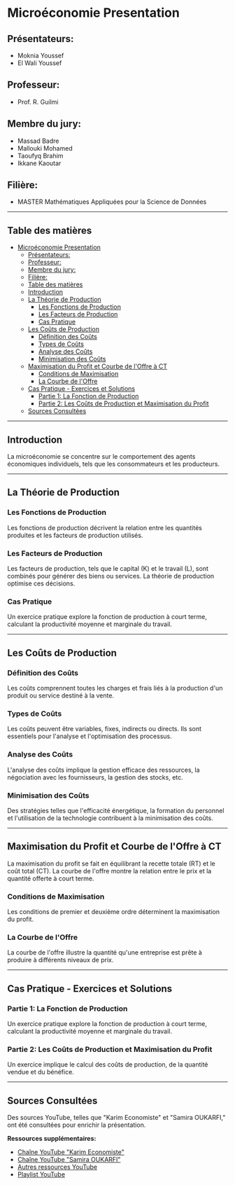 # Microéconomie Presentation

## Présentateurs:
- Moknia Youssef
- El Wali Youssef

## Professeur:
- Prof. R. Guilmi

## Membre du jury:
- Massad Badre
- Mallouki Mohamed
- Taoufyq Brahim
- Ikkane Kaoutar


## Filière:
- MASTER Mathématiques Appliquées pour la Science de Données

---

## Table des matières

- [Microéconomie Presentation](#microéconomie-presentation)
  - [Présentateurs:](#présentateurs)
  - [Professeur:](#professeur)
  - [Membre du jury:](#membre-du-jury)
  - [Filière:](#filière)
  - [Table des matières](#table-des-matières)
  - [Introduction ](#introduction-)
  - [La Théorie de Production ](#la-théorie-de-production-)
    - [Les Fonctions de Production ](#les-fonctions-de-production-)
    - [Les Facteurs de Production ](#les-facteurs-de-production-)
    - [Cas Pratique ](#cas-pratique-)
  - [Les Coûts de Production ](#les-coûts-de-production-)
    - [Définition des Coûts ](#définition-des-coûts-)
    - [Types de Coûts ](#types-de-coûts-)
    - [Analyse des Coûts ](#analyse-des-coûts-)
    - [Minimisation des Coûts ](#minimisation-des-coûts-)
  - [Maximisation du Profit et Courbe de l'Offre à CT ](#maximisation-du-profit-et-courbe-de-loffre-à-ct-)
    - [Conditions de Maximisation ](#conditions-de-maximisation-)
    - [La Courbe de l'Offre ](#la-courbe-de-loffre-)
  - [Cas Pratique - Exercices et Solutions ](#cas-pratique---exercices-et-solutions-)
    - [Partie 1: La Fonction de Production ](#partie-1-la-fonction-de-production-)
    - [Partie 2: Les Coûts de Production et Maximisation du Profit ](#partie-2-les-coûts-de-production-et-maximisation-du-profit-)
  - [Sources Consultées ](#sources-consultées-)

---

## Introduction <a name="introduction"></a>

La microéconomie se concentre sur le comportement des agents économiques individuels, tels que les consommateurs et les producteurs.

---

## La Théorie de Production <a name="la-théorie-de-production"></a>

### Les Fonctions de Production <a name="les-fonctions-de-production"></a>

Les fonctions de production décrivent la relation entre les quantités produites et les facteurs de production utilisés.

### Les Facteurs de Production <a name="les-facteurs-de-production"></a>

Les facteurs de production, tels que le capital (K) et le travail (L), sont combinés pour générer des biens ou services. La théorie de production optimise ces décisions.

### Cas Pratique <a name="cas-pratique"></a>

Un exercice pratique explore la fonction de production à court terme, calculant la productivité moyenne et marginale du travail.

---

## Les Coûts de Production <a name="les-coûts-de-production"></a>

### Définition des Coûts <a name="définition-des-coûts"></a>

Les coûts comprennent toutes les charges et frais liés à la production d'un produit ou service destiné à la vente.

### Types de Coûts <a name="types-de-coûts"></a>

Les coûts peuvent être variables, fixes, indirects ou directs. Ils sont essentiels pour l'analyse et l'optimisation des processus.

### Analyse des Coûts <a name="analyse-des-coûts"></a>

L'analyse des coûts implique la gestion efficace des ressources, la négociation avec les fournisseurs, la gestion des stocks, etc.

### Minimisation des Coûts <a name="minimisation-des-coûts"></a>

Des stratégies telles que l'efficacité énergétique, la formation du personnel et l'utilisation de la technologie contribuent à la minimisation des coûts.

---

## Maximisation du Profit et Courbe de l'Offre à CT <a name="maximisation-du-profit-et-courbe-de-loffre-à-ct"></a>

La maximisation du profit se fait en équilibrant la recette totale (RT) et le coût total (CT). La courbe de l'offre montre la relation entre le prix et la quantité offerte à court terme.

### Conditions de Maximisation <a name="conditions-de-maximisation"></a>

Les conditions de premier et deuxième ordre déterminent la maximisation du profit.

### La Courbe de l'Offre <a name="la-courbe-de-loffre"></a>

La courbe de l'offre illustre la quantité qu'une entreprise est prête à produire à différents niveaux de prix.

---

## Cas Pratique - Exercices et Solutions <a name="cas-pratique---exercices-et-solutions"></a>

### Partie 1: La Fonction de Production <a name="partie-1-la-fonction-de-production"></a>

Un exercice pratique explore la fonction de production à court terme, calculant la productivité moyenne et marginale du travail.

### Partie 2: Les Coûts de Production et Maximisation du Profit <a name="partie-2-les-coûts-de-production-et-maximisation-du-profit"></a>

Un exercice implique le calcul des coûts de production, de la quantité vendue et du bénéfice.

---

## Sources Consultées <a name="sources-consultées"></a>

Des sources YouTube, telles que "Karim Economiste" et "Samira OUKARFI," ont été consultées pour enrichir la présentation.

**Ressources supplémentaires:**
- [Chaîne YouTube "Karim Economiste"](https://www.youtube.com/watch?v=z6G7On9bLKc)
- [Chaîne YouTube "Samira OUKARFI"](https://www.youtube.com/watch?v=ir-AhXxdvgk&t=397s)
- [Autres ressources YouTube](https://www.youtube.com/watch?v=Tqk3mIhC_WM)
- [Playlist YouTube](https://www.youtube.com/playlist?list=PLdSOG2rLOioy2gKybkAPKEKF6xCwnINOB)